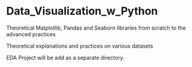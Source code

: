 # Data_Visualization_w_Python

Theoretical Matplotlib, Pandas and Seaborn libraries from scratch to the advanced practices

Theoretical explanations and practices on various datasets

EDA Project will be add as a separate directory.
